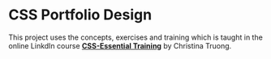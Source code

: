 #  CSS Portfolio Design

This project uses the concepts, exercises and training which is taught in the online LinkdIn course [__CSS-Essential Training__](https://www.linkedin.com/learning/css-essential-training-3) by Christina Truong.
